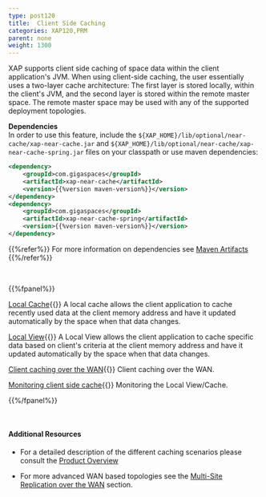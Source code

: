 ```yaml
---
type: post120
title:  Client Side Caching
categories: XAP120,PRM
parent: none
weight: 1300
---
```





XAP supports client side caching of space data within the client application's JVM. When using client-side caching, the user essentially uses a two-layer cache architecture: The first layer is stored locally, within the client's JVM, and the second layer is stored within the remote master space. The remote master space may be used with any of the supported deployment topologies.

**Dependencies**<br>
In order to use this feature, include the `${XAP_HOME}/lib/optional/near-cache/xap-near-cache.jar` and `${XAP_HOME}/lib/optional/near-cache/xap-near-cache-spring.jar` files on your classpath or use maven dependencies:

```xml
<dependency>
    <groupId>com.gigaspaces</groupId>
    <artifactId>xap-near-cache</artifactId>
    <version>{{%version maven-version%}}</version>
</dependency>
<dependency>
    <groupId>com.gigaspaces</groupId>
    <artifactId>xap-near-cache-spring</artifactId>
    <version>{{%version maven-version%}}</version>
</dependency>
```
{{%refer%}}
For more information on dependencies see [Maven Artifacts](./maven-artifacts.html)
{{%/refer%}} 

<br>

{{%fpanel%}}

[Local Cache](./local-cache.html){{<wbr>}}
A local cache allows the client application to cache recently used data at the client memory address and have it updated automatically by the space when that data changes.

[Local View](./local-view.html){{<wbr>}}
A Local View allows the client application to cache specific data based on client's criteria at the client memory address and have it updated automatically by the space when that data changes.

[Client caching over the WAN](./client-side-caching-over-the-wan.html){{<wbr>}}
Client caching over the WAN.

[Monitoring client side cache](./monitoring-the-client-side-cache.html){{<wbr>}}
Monitoring the Local View/Cache.

{{%/fpanel%}}

<br>

#### Additional Resources

- For a detailed description of the different caching scenarios please consult the [Product Overview](/product_overview/caching-scenarios.html)

- For more advanced WAN based topologies see the [Multi-Site Replication over the WAN](./multi-site-replication-over-the-wan.html) section.



